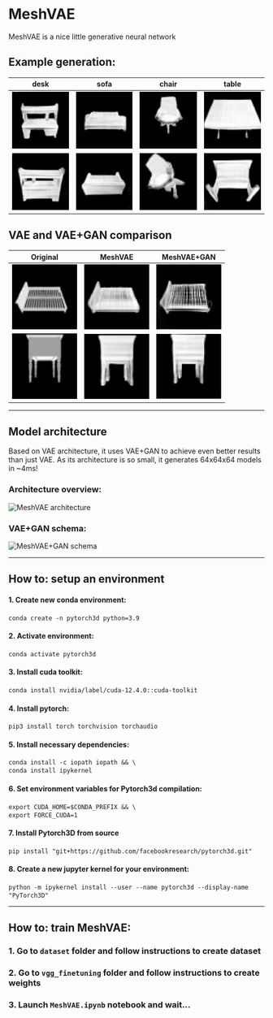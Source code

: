 # MeshVAE

MeshVAE is a nice little generative neural network

## Example generation:

| desk | sofa | chair | table |
| --- | --- | --- | --- |
| <img src="https://github.com/egichSerg/MeshVAE/blob/main/images/desk.png" width="128" title="desk" alt="desk"/> | <img src="https://github.com/egichSerg/MeshVAE/blob/main/images/divan_1.gif" width="128" title="sofa" alt="sofa"/> | <img src="https://github.com/egichSerg/MeshVAE/blob/main/images/stool_nizhe.png" width="128" title="chair" alt="chair"/> | <img src="https://github.com/egichSerg/MeshVAE/blob/main/images/stol.png" width="128" title="table" alt="table"/> |
| <img src="https://github.com/egichSerg/MeshVAE/blob/main/images/desk2.png" width="128" title="desk" alt="desk"/> | <img src="https://github.com/egichSerg/MeshVAE/blob/main/images/divan_2.gif" width="128" title="sofa" alt="sofa"/> | <img src="https://github.com/egichSerg/MeshVAE/blob/main/images/stool2.png" width="128" title="chair" alt="chair"/> | <img src="https://github.com/egichSerg/MeshVAE/blob/main/images/stol2.png" width="128" title="table" alt="table"/> |


## VAE and VAE+GAN comparison
| Original | MeshVAE | MeshVAE+GAN |
| --- | --- | --- |
| <img src="https://github.com/egichSerg/MeshVAE/blob/main/images/bed_orig.png" width="128" title="bed target" alt="bed target"/> | <img src="https://github.com/egichSerg/MeshVAE/blob/main/images/bed_vae.png" width="128" title="bed vae" alt="bed vae"/> | <img src="https://github.com/egichSerg/MeshVAE/blob/main/images/bed_gan.png" width="128" title="bed gan" alt="bed gan"/> |
| <img src="https://github.com/egichSerg/MeshVAE/blob/main/images/table_bok_orig.png" width="128" title="table target" alt="table target"/> | <img src="https://github.com/egichSerg/MeshVAE/blob/main/images/table_bok_vae.png" width="128" title="table vae" alt="table vae"/> | <img src="https://github.com/egichSerg/MeshVAE/blob/main/images/table_bok_gan.png" width="128" title="table gan" alt="table gan"/> |


---

## Model architecture

Based on VAE architecture, it uses VAE+GAN to achieve even better results than just VAE. As its architecture is so small, it generates 64x64x64 models in ~4ms!

### Architecture overview:

![MeshVAE architecture]()

### VAE+GAN schema:

![MeshVAE+GAN schema]()

---
## How to: setup an environment
#### 1. Create new conda environment:
```
conda create -n pytorch3d python=3.9
```
#### 2. Activate environment:
```
conda activate pytorch3d
```
#### 3. Install cuda toolkit:
```
conda install nvidia/label/cuda-12.4.0::cuda-toolkit
```
#### 4. Install pytorch:
```
pip3 install torch torchvision torchaudio
```
#### 5. Install necessary dependencies:
```
conda install -c iopath iopath && \
conda install ipykernel
```
#### 6. Set environment variables for Pytorch3d compilation: 
```
export CUDA_HOME=$CONDA_PREFIX && \
export FORCE_CUDA=1
```
#### 7. Install Pytorch3D from source
```
pip install "git+https://github.com/facebookresearch/pytorch3d.git"
```
#### 8. Create a new jupyter kernel for your environment:
```
python -m ipykernel install --user --name pytorch3d --display-name "PyTorch3D"
```
---
## How to: train MeshVAE:
### 1. Go to `dataset` folder and follow instructions to create dataset
### 2. Go to `vgg_finetuning` folder and follow instructions to create weights
### 3. Launch `MeshVAE.ipynb` notebook and wait...
